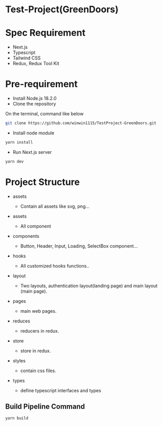# Test-Project(GreenDoors)

# Spec Requirement

- Next.js
- Typescript
- Tailwind CSS
- Redux, Redux Tool Kit

# Pre-requirement

- Install Node.js 18.2.0
- Clone the repository

On the terminal, command like below

```bash
git clone https://github.com/winwin1115/TestProject-GreenDoors.git
```

- Install node module

```bash
yarn install
```

- Run Next.js server

```bash
yarn dev
```

# Project Structure

- assets
  - Contain all assets like svg, png...
- assets
  - All component
- components

  - Button, Header, Input, Loading, SelectBox component...

- hooks

  - All customized hooks functions..

- layout
  - Two layouts, authentication layout(landing page) and main layout (main page).
- pages
  - main web pages.
- reduces
  - reducers in redux.
- store
  - store in redux.
- styles
  - contain css files.
- types
  - define typescript interfaces and types

## Build Pipeline Command

```bash
yarn build
```
